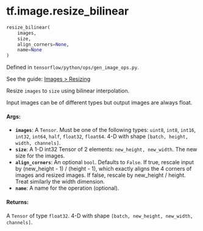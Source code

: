 <div itemscope itemtype="http://developers.google.com/ReferenceObject">
<meta itemprop="name" content="tf.image.resize_bilinear" />
</div>

# tf.image.resize_bilinear

``` python
resize_bilinear(
    images,
    size,
    align_corners=None,
    name=None
)
```



Defined in `tensorflow/python/ops/gen_image_ops.py`.

See the guide: [Images > Resizing](../../../../api_guides/python/image.md#Resizing)

Resize `images` to `size` using bilinear interpolation.

Input images can be of different types but output images are always float.

#### Args:

* <b>`images`</b>: A `Tensor`. Must be one of the following types: `uint8`, `int8`, `int16`, `int32`, `int64`, `half`, `float32`, `float64`.
    4-D with shape `[batch, height, width, channels]`.
* <b>`size`</b>:  A 1-D int32 Tensor of 2 elements: `new_height, new_width`.  The
    new size for the images.
* <b>`align_corners`</b>: An optional `bool`. Defaults to `False`.
    If true, rescale input by (new_height - 1) / (height - 1), which
    exactly aligns the 4 corners of images and resized images. If false, rescale
    by new_height / height. Treat similarly the width dimension.
* <b>`name`</b>: A name for the operation (optional).


#### Returns:

  A `Tensor` of type `float32`. 4-D with shape
  `[batch, new_height, new_width, channels]`.